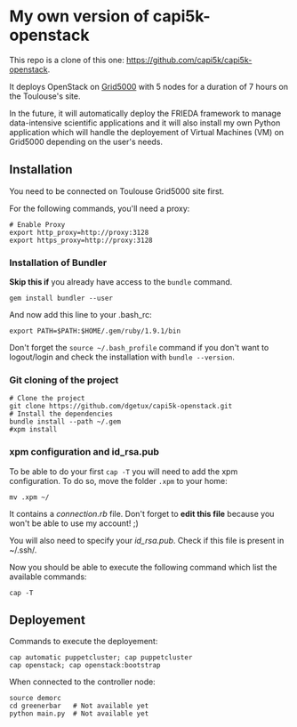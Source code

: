 # My own version of capi5k-openstack

This repo is a clone of this one: https://github.com/capi5k/capi5k-openstack. 

It deploys OpenStack on [Grid5000](http://www.grid5000.fr) with 5 nodes for a duration of 7 hours on the Toulouse's site. 

In the future, it will automatically deploy the FRIEDA framework to manage data-intensive scientific applications and it will also install my own Python application which will handle the deployement of Virtual Machines (VM) on Grid5000 depending on the user's needs. 

## Installation
You need to be connected on Toulouse Grid5000 site first. 

For the following commands, you'll need a proxy:

    # Enable Proxy
    export http_proxy=http://proxy:3128
    export https_proxy=http://proxy:3128

### Installation of Bundler

**Skip this if** you already have access to the `bundle` command. 

    gem install bundler --user

And now add this line to your .bash_rc: 

    export PATH=$PATH:$HOME/.gem/ruby/1.9.1/bin

Don't forget the `source ~/.bash_profile` command if you don't want to logout/login and check the installation with `bundle --version`. 

### Git cloning of the project
    
    # Clone the project
    git clone https://github.com/dgetux/capi5k-openstack.git
    # Install the dependencies
    bundle install --path ~/.gem
    #xpm install

### xpm configuration and id_rsa.pub

To be able to do your first `cap -T` you will need to add the xpm configuration. To do so, move the folder `.xpm` to your home:

    mv .xpm ~/

It contains a _connection.rb_ file. Don't forget to **edit this file** because you won't be able to use my account! ;)

You will also need to specify your _id_rsa.pub_. Check if this file is present in ~/.ssh/. 

Now you should be able to execute the following command which list the available commands: 

    cap -T

## Deployement

Commands to execute the deployement: 

    cap automatic puppetcluster; cap puppetcluster
    cap openstack; cap openstack:bootstrap

When connected to the controller node:

    source demorc
    cd greenerbar   # Not available yet
    python main.py  # Not available yet
